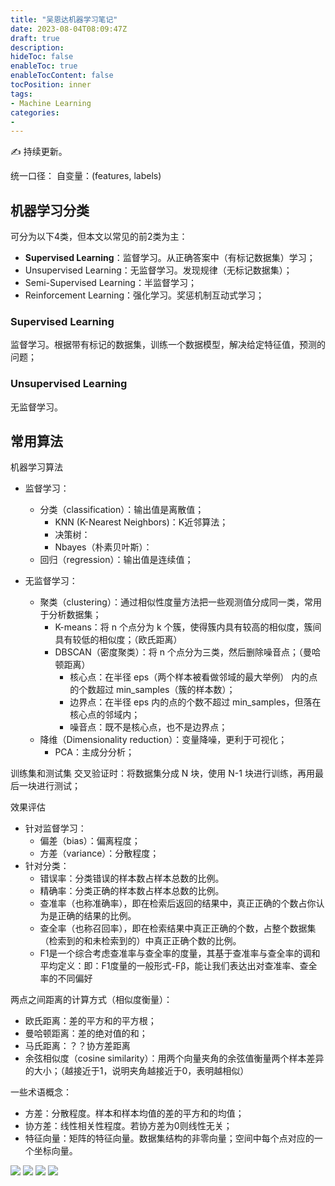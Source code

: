```yaml
---
title: "吴恩达机器学习笔记"
date: 2023-08-04T08:09:47Z
draft: true
description: 
hideToc: false
enableToc: true
enableTocContent: false
tocPosition: inner
tags:
- Machine Learning
categories:
- 
---
```


✍ 持续更新。

统一口径：
自变量：(features, labels)


## 机器学习分类

可分为以下4类，但本文以常见的前2类为主：

- **Supervised Learning**：监督学习。从正确答案中（有标记数据集）学习；
- Unsupervised Learning：无监督学习。发现规律（无标记数据集）；
- Semi-Supervised Learning：半监督学习；
- Reinforcement Learning：强化学习。奖惩机制互动式学习；

### Supervised Learning

监督学习。根据带有标记的数据集，训练一个数据模型，解决给定特征值，预测的问题；



### Unsupervised Learning

无监督学习。

## 常用算法

机器学习算法
- 监督学习：
  - 分类（classification）：输出值是离散值；
    - KNN (K-Nearest Neighbors)：K近邻算法；
    - 决策树：
    - Nbayes（朴素贝叶斯）：
  - 回归（regression）：输出值是连续值；

- 无监督学习：
  - 聚类（clustering）：通过相似性度量方法把一些观测值分成同一类，常用于分析数据集；
    - K-means：将 n 个点分为 k 个簇，使得簇内具有较高的相似度，簇间具有较低的相似度；（欧氏距离）
    - DBSCAN（密度聚类）：将 n 个点分为三类，然后删除噪音点；（曼哈顿距离）
      - 核心点：在半径 eps（两个样本被看做邻域的最大举例） 内的点的个数超过 min_samples（簇的样本数）；
      - 边界点：在半径 eps 内的点的个数不超过 min_samples，但落在核心点的邻域内；
      - 噪音点：既不是核心点，也不是边界点；
  - 降维（Dimensionality reduction）：变量降噪，更利于可视化；
    - PCA：主成分分析；


训练集和测试集
交叉验证时：将数据集分成 N 块，使用 N-1 块进行训练，再用最后一块进行测试；


效果评估
- 针对监督学习：
  - 偏差（bias）：偏离程度；
  - 方差（variance）：分散程度；
- 针对分类：
  - 错误率：分类错误的样本数占样本总数的比例。
  - 精确率：分类正确的样本数占样本总数的比例。
  - 查准率（也称准确率），即在检索后返回的结果中，真正正确的个数占你认为是正确的结果的比例。
  - 查全率（也称召回率），即在检索结果中真正正确的个数，占整个数据集（检索到的和未检索到的）中真正正确个数的比例。
  - F1是一个综合考虑查准率与查全率的度量，其基于查准率与查全率的调和平均定义：即：F1度量的一般形式-Fβ，能让我们表达出对查准率、查全率的不同偏好
  


两点之间距离的计算方式（相似度衡量）：
- 欧氏距离：差的平方和的平方根；
- 曼哈顿距离：差的绝对值的和；
- 马氏距离：？？协方差距离
- 余弦相似度（cosine similarity）：用两个向量夹角的余弦值衡量两个样本差异的大小；（越接近于1，说明夹角越接近于0，表明越相似）


一些术语概念：
- 方差：分散程度。样本和样本均值的差的平方和的均值；
- 协方差：线性相关性程度。若协方差为0则线性无关；
- 特征向量：矩阵的特征向量。数据集结构的非零向量；空间中每个点对应的一个坐标向量。





<img src='https://www.nvidia.cn/content/dam/en-zz/Solutions/gtcf20/data-analytics/nvidia-ai-data-science-workflow-diagram.svg'>

<img src='https://easyai.tech/wp-content/uploads/2022/08/523c0-2019-08-21-application.png.webp'>

<img src='https://www.tibco.com/sites/tibco/files/media_entity/2021-05/random-forest-diagram.svg'>

<img src='https://miro.medium.com/v2/resize:fit:1204/format:webp/1*iWHiPjPv0yj3RKaw0pJ7hA.png'>